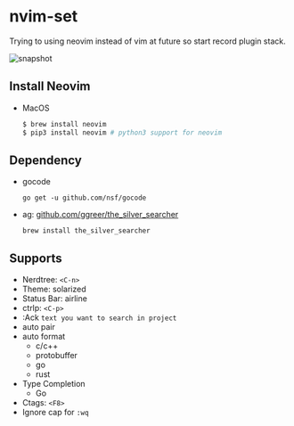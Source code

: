 # nvim-set

Trying to using neovim instead of vim at future so start record plugin stack.

![snapshot](https://imgur.com/0ANlqLX)

## Install Neovim

- MacOS
    ```bash
    $ brew install neovim
    $ pip3 install neovim # python3 support for neovim
    ```

## Dependency

- gocode
    ```
    go get -u github.com/nsf/gocode
    ```
- ag: [github.com/ggreer/the_silver_searcher](https://github.com/ggreer/the_silver_searcher)
    ```
    brew install the_silver_searcher
    ```

## Supports

- Nerdtree: `<C-n>`
- Theme: solarized
- Status Bar: airline
- ctrlp: `<C-p>`
- :Ack `text you want to search in project`
- auto pair
- auto format
    - c/c++
    - protobuffer
    - go
    - rust
- Type Completion
    - Go
- Ctags: `<F8>`
- Ignore cap for `:wq`
